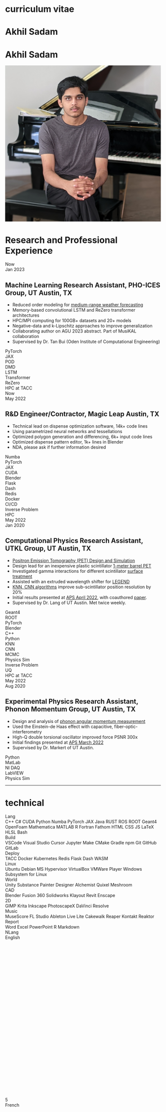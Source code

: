 <link rel="stylesheet" href="/static/css/phogroup.css">
<link rel="stylesheet" href="/static/css/layout-poster.css">
<link rel="stylesheet" href="/static/css/shubun.css">
<link rel="stylesheet" href="https://cdnjs.cloudflare.com/ajax/libs/font-awesome/4.7.0/css/font-awesome.min.css">

<div>
    <div class="fullscreen z-2-back">
        <div class="visor">
            <div class="sc-art-row">
                <div class="sc-art"></div>
                <div class="blackout"></div>
            </div>
        </div> 
    </div>
    <div class="cv">
        <div class="poster-row main-row" markdown="1">
            <div class="poster-column" markdown="1">
                
<div id="optional" markdown="1">

<h1 class="huge" style="width: 100%;">curriculum vitae</h1>

</div>

<div id="resume" markdown="1">

<h1 class="huge hide" style="width: 100%;">Akhil Sadam</h1>
<h1 class="huge titles">Akhil Sadam</h1>
<img class="profile" src="/static/img/auth.jpg"></img>
</div>


<div class="poster-section poster-scols avoid-break rtl-section rxp-section" markdown="1">

<div id="rxp-title" markdown="1">

# Research and Professional Experience

</div>
<div class="rxp_0" id="rxp" markdown="1">      
    <div class="cv_left" markdown="1">
        <div class="date_two" id="date">
            Now
        </div>
        <div class="date_one" id="date">
            Jan 2023
        </div>
    </div>
    <div class="cv_right" markdown="1">

## Machine Learning Research Assistant, PHO-ICES Group, UT Austin, TX
 - Reduced order modeling for [medium-range weather forecasting](https://akhilsadam.github.io/#/projects/pho-ices/weather-forecast)
 - Memory-based convolutional LSTM and ReZero transformer architectures
 - HPC/MPI computing for 100GB+ datasets and 20+ models
 - Negative-data and k-Lipschitz approaches to improve generalization
 - Collaborating author on AGU 2023 abstract. Part of MusiKAL collaboration
- Supervised by Dr. Tan Bui (Oden Institute of Computational Engineering)

<div id="item">
 <div class="items">PyTorch</div>
 <div class="items">JAX</div>
 <div class="items">POD</div>
 <div class="items">DMD</div>
 <div class="items">LSTM</div>
 <div class="items">Transformer</div>
 <div class="items">ReZero</div>
 <div class="items">HPC at TACC</div>
</div>

</div>
</div>
<div class="rxp_1" id="rxp" markdown="1">      
    <div class="cv_left" markdown="1">
        <div class="date_two" id="date">
            Now
        </div>
        <div class="date_one" id="date">
            May 2022
        </div>
    </div>
    <div class="cv_right" markdown="1">


## R&D Engineer/Contractor, Magic Leap Austin, TX
 - Technical lead on dispense optimization software, 14k+ code lines
 - Using parametrized neural networks and tessellations
 - Optimized polygon generation and differencing, 6k+ input code lines
 - Optimized dispense pattern editor, 1k+ lines in Blender
 - NDA, please ask if further information desired

<div id="item">
<div class="items">Numba</div>
<div class="items">PyTorch</div>
<div class="items">JAX</div>
<div class="items">CUDA</div>
<div class="items">Blender</div>
<div class="items">Flask</div>
<div class="items">Dash</div>
<div class="items">Redis</div>
<div class="items">Docker</div>
<div class="items">CI/CD</div>
<div class="items">Inverse Problem</div>
 <div class="items">HPC</div>
</div>

 </div>
 </div>
<div class="rxp_2" id="rxp" markdown="1">      
    <div class="cv_left" markdown="1">
        <div class="date_two" id="date">
            May 2022
        </div>
        <div class="date_one" id="date">
            Jan 2020
        </div>
    </div>
    <div class="cv_right" markdown="1">


## Computational Physics Research Assistant, UTKL Group, UT Austin, TX
 - [Positron Emission Tomography (PET) Design and Simulation](https://physicsworld.com/a/in-beam-pet-provides-the-first-glimpse-of-a-proton-flash-beam/)
 - Design lead for an inexpensive plastic scintillator [1-meter barrel PET](https://akhilsadam.github.io/#/projects/lang-tomography/index)
 - Investigated gamma interactions for different scintillator [surface treatment](https://akhilsadam.github.io/PlasticPET-graphicx/)
 - Assisted with an extruded wavelength shifter for [LEGEND](https://legend-exp.org/)
 -  [KNN, CNN algorithms](https://github.com/akhilsadam/PlasticPET-ANLY/tree/master) improve sub-scintillator position resolution by 20%
 - Initial results presented at [APS April 2022](https://meetings.aps.org/Meeting/APR22/Session/D08.5), with coauthored [paper](https://lirias.kuleuven.be/retrieve/675106).
 - Supervised by Dr. Lang of UT Austin. Met twice weekly.

 <!-- (https://github.com/akhilsadam/Geant4-PET/tree/master) -->

<div id="item">
<div class="items">Geant4</div>
<div class="items">ROOT</div>
<div class="items">PyTorch</div>
<div class="items">Blender</div>
<div class="items">C++</div>
<div class="items">Python</div>
<div class="items">KNN</div>
<div class="items">CNN</div>
<div class="items">MCMC</div>
<div class="items">Physics Sim</div>
<div class="items">Inverse Problem</div>
<div class="items">UQ</div>
<div class="items">HPC at TACC</div>
</div>

 </div>
 </div>
 <div class="rxp_3" id="rxp" markdown="1">      
    <div class="cv_left" markdown="1">
        <div class="date_two" id="date">
            May 2022
        </div>
        <div class="date_one" id="date">
            Aug 2020
        </div>
    </div>
    <div class="cv_right" markdown="1">

## Experimental Physics Research Assistant, Phonon Momentum Group, UT Austin, TX
 - Design and analysis of [phonon angular momentum measurement](https://akhilsadam.github.io/#/projects/markert-superconductivty/phonon-momentum)
 - Used the Einstein-de Haas effect with capacitive, fiber-optic-interferometry
 - High-Q double torsional oscillator improved force PSNR 300x
 - Initial findings presented at [APS March 2022](https://meetings.aps.org/Meeting/MAR22/Session/K31.1)
 - Supervised by Dr. Markert of UT Austin.

<div id="item">
<div class="items">Python</div>
<div class="items">MatLab</div>
<div class="items">NI DAQ</div>
<div class="items">LabVIEW</div>
<div class="items">Physics Sim</div>
</div>


</div>
</div>
</div>

---

<div class="poster-section poster-scols skill" markdown="1">

<!---this file is generated from skills.csv -->


# <i class="fa fa-tasks" aria-hidden="true"></i> technical


<div class="skill_Lang" id="skill" markdown="1">
<div class="skill_title" markdown="1">
Lang
</div>
<div class="skill_list" markdown="1">
<span>C++</span>
<span>C#</span>
<span>CUDA</span>
<span>Python</span>
<span>Numba</span>
<span>PyTorch</span>
<span>JAX</span>
<span>Java</span>
<span>RUST</span>
<span>ROS</span>
<span>ROOT</span>
<span>Geant4</span>
<span>OpenFoam</span>
<span>Mathematica</span>
<span>MATLAB</span>
<span>R</span>
<span>Fortran</span>
<span>Fathom</span>
<span>HTML</span>
<span>CSS</span>
<span>JS</span>
<span>LaTeX</span>
<span>HLSL</span>
<span>Bash</span>
</div>
</div>


<div class="skill_Build" id="skill" markdown="1">
<div class="skill_title" markdown="1">
Build
</div>
<div class="skill_list" markdown="1">
<span>VSCode</span>
<span>Visual Studio</span>
<span>Cursor</span>
<span>Jupyter</span>
<span>Make</span>
<span>CMake</span>
<span>Gradle</span>
<span>npm</span>
<span>Git</span>
<span>GitHub</span>
<span>GitLab</span>
</div>
</div>


<div class="skill_Deploy" id="skill" markdown="1">
<div class="skill_title" markdown="1">
Deploy
</div>
<div class="skill_list" markdown="1">
<span>TACC</span>
<span>Docker</span>
<span>Kubernetes</span>
<span>Redis</span>
<span>Flask</span>
<span>Dash</span>
<span>WASM</span>
</div>
</div>


<div class="skill_Linux" id="skill" markdown="1">
<div class="skill_title" markdown="1">
Linux
</div>
<div class="skill_list" markdown="1">
<span>Ubuntu</span>
<span>Debian</span>
<span>MS Hypervisor</span>
<span>VirtualBox</span>
<span>VMWare Player</span>
<span>Windows Subsystem for Linux</span>
</div>
</div>


<div class="skill_World" id="skill" markdown="1">
<div class="skill_title" markdown="1">
World
</div>
<div class="skill_list" markdown="1">
<span>Unity</span>
<span>Substance Painter</span>
<span>Designer</span>
<span>Alchemist</span>
<span>Quixel</span>
<span>Meshroom</span>
</div>
</div>


<div class="skill_CAD" id="skill" markdown="1">
<div class="skill_title" markdown="1">
CAD
</div>
<div class="skill_list" markdown="1">
<span>Blender</span>
<span>Fusion 360</span>
<span>Solidworks</span>
<span>Klayout</span>
<span>Revit</span>
<span>Enscape</span>
</div>
</div>


<div class="skill_2D" id="skill" markdown="1">
<div class="skill_title" markdown="1">
2D
</div>
<div class="skill_list" markdown="1">
<span>GIMP</span>
<span>Krita</span>
<span>Inkscape</span>
<span>PhotoscapeX</span>
<span>DaVinci Resolve</span>
</div>
</div>


<div class="skill_Music" id="skill" markdown="1">
<div class="skill_title" markdown="1">
Music
</div>
<div class="skill_list" markdown="1">
<span>MuseScore</span>
<span>FL Studio</span>
<span>Ableton Live Lite</span>
<span>Cakewalk</span>
<span>Reaper</span>
<span>Kontakt</span>
<span>Reaktor</span>
</div>
</div>


<div class="skill_Report" id="skill" markdown="1">
<div class="skill_title" markdown="1">
Report
</div>
<div class="skill_list" markdown="1">
<span>Word</span>
<span>Excel</span>
<span>PowerPoint</span>
<span>R Markdown</span>
</div>
</div>


<div class="skill_NLang" id="skill" markdown="1">
<div class="skill_title" markdown="1">
NLang
</div>
<div class="skill_list" markdown="1">
<span>English
<span class="radial-bar"><radial-progress-bar 
	role="progressbar"
	aria-label="Arbitrary progress meter"
	style="--progress: 0"
>
<div class="ring_ct" >
	<svg viewbox="0 0 100 100" class="image" style="stroke-dasharray:45 11.54;" >
			<circle class="ring track"></circle>
			<circle class="ring progress" pathLength="100"></circle>
	</svg>
</div>
<div class="label">5</div>
</radial-progress-bar>
</span>
</span>
<span>French
<span class="radial-bar"><radial-progress-bar 
	role="progressbar"
	aria-label="Arbitrary progress meter"
	style="--progress: 60"
>
<div class="ring_ct" >
	<svg viewbox="0 0 100 100" class="image" style="stroke-dasharray:45 11.54;" >
			<circle class="ring track"></circle>
			<circle class="ring progress" pathLength="100"></circle>
	</svg>
</div>
<div class="label">2</div>
</radial-progress-bar>
</span>
</span>
<span>Telugu (spoken)
<span class="radial-bar"><radial-progress-bar 
	role="progressbar"
	aria-label="Arbitrary progress meter"
	style="--progress: 0"
>
<div class="ring_ct" >
	<svg viewbox="0 0 100 100" class="image" style="stroke-dasharray:45 11.54;" >
			<circle class="ring track"></circle>
			<circle class="ring progress" pathLength="100"></circle>
	</svg>
</div>
<div class="label">5</div>
</radial-progress-bar>
</span>
</span>
</div>
</div>


<hr>

<div class="interests" markdown="1"> 

- Deep Learning MCMC Surrogates
- Inverse Problems and UQ
- Physics Simulations
- Procedural World / Game Dev
- Photogrammetry, CAD, and BIM
- Music Scoring and Production
- Natural Language Processing
- Classical Literature and VNs
- Piano

</div>


<div id="resume" markdown="1">

---

<div class="poster-section poster-scols avoid-break rtl-section xp-section" markdown="1">

<div id="xp-title" markdown="1">

# Teaching  

</div>
<div class="rxp_0" id="rxp" markdown="1">      
    <div class="cv_left" markdown="1">
        <div class="date_one" style="visibility:hidden;" id="date">     
            Spring 2019            
        </div>
        <div class="date_two" id="date">
            Fall 2019
        </div>
    </div>
    <div class="cv_right" markdown="1">



## Math and Physics Tutor

<div id="optional" markdown="1">

 - Tutored a student on the autism spectrum
 - Math and Physics homework, and PSAT/SAT math prep

</div>
</div>
</div>
<div class="rxp_1" id="rxp" markdown="1">      
    <div class="cv_left" markdown="1">
        <div class="date_one" id="date">
            Spring 2020
        </div>
        <div class="date_two" id="date">
            Fall 2018
        </div>
    </div>
    <div class="cv_right" markdown="1">

## <span id="optional">Pennsylvania Homeschoolers </span>AP Computer Science TA

<div id="optional" markdown="1">

 - Graded the Java homework of 3-7 students
 - Served as point-of-contact for the 3-7 student group
 - Helped with student questions
 - Worked one-on-one as a tutor if required

</div>
</div>
</div>
<div class="rxp_0" id="rxp" markdown="1">      
    <div class="cv_left" markdown="1">
        <div class="date_one" id="date">
            Spring 2019
        </div>
        <div class="date_two" id="date">
            Fall 2018
        </div>
    </div>
    <div class="cv_right" markdown="1">

## <span id="optional">Pennsylvania Homeschoolers </span>AP Physics I LA

<div id="optional" markdown="1">

 - Helped students with their assignments

 </div>
</div>
</div>
</div>

</div>
</div>

---

<div id="optional" markdown="1">

<!---this file is generated from citations.csv -->
 
<div class="poster-section poster-scols avoid-break pubs-section" markdown="1">

# Recent Publications


<div class="pub_0" id="pub" markdown="1">      
    <div class="cv_left_two">            
        <div class="pub_auth">
            A Sadam, C Layden, K Klein, W Matava, K Lang
        </div>
        <div class="pub_title">
            An Inexpensive Polyvinyltoulene Barrel PET Scanner Design
        </div>
    </div>
    <div class="cv_right_two">            
        <span class="pub_journal">
            APS April Meeting Abstracts
        </span>
        <span class="pub_year">
            2022
        </span>
    </div>  
</div>


<div class="pub_1" id="pub" markdown="1">      
    <div class="cv_left_two">            
        <div class="pub_auth">
            C Layden, K Klein, W Matava, A Sadam, F Abouzahr, M Proga, S Majewski...
        </div>
        <div class="pub_title">
            Design and modeling of a high resolution and high sensitivity PET brain scanner...
        </div>
    </div>
    <div class="cv_right_two">            
        <span class="pub_journal">
            Biomedical Physics & Engineering...
        </span>
        <span class="pub_year">
            2022
        </span>
    </div>  
</div>


<div class="pub_2" id="pub" markdown="1">      
    <div class="cv_left_two">            
        <div class="pub_auth">
            W Matava, K Klein, F Abouzahr, C Layden, A Sadam, J Cesar, S Park, T Do, V Koptelova...
        </div>
        <div class="pub_title">
            Cost-Effective Depth-Encoding Methods for Time-of-Flight PET Scanners
        </div>
    </div>
    <div class="cv_right_two">            
        <span class="pub_journal">
            APS April Meeting Abstracts
        </span>
        <span class="pub_year">
            2022
        </span>
    </div>  
</div>


<div class="pub_3" id="pub" markdown="1">      
    <div class="cv_left_two">            
        <div class="pub_auth">
            M Dwyer, D Shoemaker, A Sadam, J Markert
        </div>
        <div class="pub_title">
            Measurement of Phonon Angular Momentum via the Einstein-de Haas Effect,...
        </div>
    </div>
    <div class="cv_right_two">            
        <span class="pub_journal">
            APS March Meeting Abstracts
        </span>
        <span class="pub_year">
            2022
        </span>
    </div>  
</div>


<div class="pub_4" id="pub" markdown="1">      
    <div class="cv_left_two">            
        <div class="pub_auth">
            K Klein, W Matava, C Layden, A Sadam, K Lang, M Proga, S Tavernier
        </div>
        <div class="pub_title">
            Time-of-Flight PET for Proton Therapy (TPPT)
        </div>
    </div>
    <div class="cv_right_two">            
        <span class="pub_journal">
            APS April Meeting Abstracts
        </span>
        <span class="pub_year">
            2022
        </span>
    </div>  
</div>


</div>


---

<div class="poster-section poster-scols avoid-break rtl-section xp-section" markdown="1">

<div id="xp-title" markdown="1">

# Teaching  

</div>
<div class="rxp_0" id="rxp" markdown="1">      
    <div class="cv_left" markdown="1">
        <div class="date_one" style="visibility:hidden;" id="date">     
            Spring 2019            
        </div>
        <div class="date_two" id="date">
            Fall 2019
        </div>
    </div>
    <div class="cv_right" markdown="1">



## Math and Physics Tutor

<div id="optional" markdown="1">

 - Tutored a student on the autism spectrum
 - Math and Physics homework, and PSAT/SAT math prep

</div>
</div>
</div>
<div class="rxp_1" id="rxp" markdown="1">      
    <div class="cv_left" markdown="1">
        <div class="date_one" id="date">
            Spring 2020
        </div>
        <div class="date_two" id="date">
            Fall 2018
        </div>
    </div>
    <div class="cv_right" markdown="1">

## <span id="optional">Pennsylvania Homeschoolers </span>AP Computer Science TA

<div id="optional" markdown="1">

 - Graded the Java homework of 3-7 students
 - Served as point-of-contact for the 3-7 student group
 - Helped with student questions
 - Worked one-on-one as a tutor if required

</div>
</div>
</div>
<div class="rxp_0" id="rxp" markdown="1">      
    <div class="cv_left" markdown="1">
        <div class="date_one" id="date">
            Spring 2019
        </div>
        <div class="date_two" id="date">
            Fall 2018
        </div>
    </div>
    <div class="cv_right" markdown="1">

## <span id="optional">Pennsylvania Homeschoolers </span>AP Physics I LA

<div id="optional" markdown="1">

 - Helped students with their assignments

 </div>
</div>
</div>
</div>

<div class="poster-section poster-scols avoid-break rtl-section rxp edu-section" markdown="1">

# Education

<div id="rxp" class="edu" markdown="1">

## Undergraduate in Computational Engineering at The University of Texas at Austin

<div class="accent ltab flex-row">
<span class="GPA">4.0</span>
<span class="date">
<span class="date_one dash_aft">Fall 2020</span>
<span class="date_two">Now</span>
</span>
</div>
<div id="optional" markdown="1">

 - Algebraic Structures I, Real Analysis I, Predictive Analytics
 - Intro. Machine Learning, Adv. Scientific Computation, Software Engineering and Design, Senior Design
 - Intro. Computational Fluid Dynamics, Comp. Methods for Structural Analysis, Low-Speed Aerodynamics
 - World Literature
 - Meet Your Biological Clock, Elements of Music 	

</div>
</div>
<div id="rxp" class="edu" markdown="1">

## Audit at The University of Texas at Austin

<div class="accent ltab flex-row">
<span class="GPA">4.0</span>
<span class="date">
<span class="date_one dash_aft">Aug 2018</span>
<span class="date_two">May 2019</span>
</span>
</div>

 - PHY336K Classical Dynamics
 - PHY373 Quantum Physics I
 - PHY355 Modern Physics	  

</div>
<div id="optional" markdown="1">
<div id="rxp" class="edu" markdown="1">

## Dual Credit: Austin Community College

<div class="accent ltab flex-row">
<span class="GPA">4.0</span>
<span class="date">
<span class="date_one dash_aft">Aug 2017</span>
<span class="date_two">May 2017</span>
</span>
</div>

 - Calculus 1/MATH 2413, Calculus 2/MATH 2414, Calculus 3/MATH 2415, Differential Equations/MATH 2420, 
 - Linear Algebra/MATH 2318, Discrete Math/MATH 2305
 - Eng. Physics 1/PHYS 2425, Statics/ENGR 2301, Dynamics/ENGR 2302
 - College Comp. I/ENGL 1301, College Comp. II/ENGL 1302, Macroeconomics/ECON 2301
 - French I/FREN 1411, French II/FREN 1412, French III/FREN 2311	  

</div>
<div id="rxp" class="edu" markdown="1">

## AP Courses with Exam

<div class="accent ltab flex-row">
<span class="GPA">4.0</span>
<span class="date">
<span class="date_one dash_aft">Aug 2017</span>
<span class="date_two">May 2020</span>
</span>
</div>

 - AP Biology, AP Calculus BC, AP Computer Science, AP Physics C Mech, AP Physics C E&M, AP Statistics, AP Chemistry	 		

</div>
</div>
</div>
</div>

</div>

<div id="resume" markdown="1">

<div class="poster-section poster-scols avoid-break rtl-section rxp edu-section" markdown="1">

# Education

<div id="rxp" class="edu" markdown="1">

## Undergraduate in Computational Engineering at The University of Texas at Austin

<div class="accent ltab flex-row">
<span class="GPA">4.0</span>
<span class="date">
<span class="date_one dash_aft">Fall 2020</span>
<span class="date_two">Now</span>
</span>
</div>
<div id="optional" markdown="1">

 - Algebraic Structures I, Real Analysis I, Predictive Analytics
 - Intro. Machine Learning, Adv. Scientific Computation, Software Engineering and Design, Senior Design
 - Intro. Computational Fluid Dynamics, Comp. Methods for Structural Analysis, Low-Speed Aerodynamics
 - World Literature
 - Meet Your Biological Clock, Elements of Music 	

</div>
</div>
<div id="rxp" class="edu" markdown="1">

## Audit at The University of Texas at Austin

<div class="accent ltab flex-row">
<span class="GPA">4.0</span>
<span class="date">
<span class="date_one dash_aft">Aug 2018</span>
<span class="date_two">May 2019</span>
</span>
</div>

 - PHY336K Classical Dynamics
 - PHY373 Quantum Physics I
 - PHY355 Modern Physics	  

</div>
<div id="optional" markdown="1">
<div id="rxp" class="edu" markdown="1">

## Dual Credit: Austin Community College

<div class="accent ltab flex-row">
<span class="GPA">4.0</span>
<span class="date">
<span class="date_one dash_aft">Aug 2017</span>
<span class="date_two">May 2017</span>
</span>
</div>

 - Calculus 1/MATH 2413, Calculus 2/MATH 2414, Calculus 3/MATH 2415, Differential Equations/MATH 2420, 
 - Linear Algebra/MATH 2318, Discrete Math/MATH 2305
 - Eng. Physics 1/PHYS 2425, Statics/ENGR 2301, Dynamics/ENGR 2302
 - College Comp. I/ENGL 1301, College Comp. II/ENGL 1302, Macroeconomics/ECON 2301
 - French I/FREN 1411, French II/FREN 1412, French III/FREN 2311	  

</div>
<div id="rxp" class="edu" markdown="1">

## AP Courses with Exam

<div class="accent ltab flex-row">
<span class="GPA">4.0</span>
<span class="date">
<span class="date_one dash_aft">Aug 2017</span>
<span class="date_two">May 2020</span>
</span>
</div>

 - AP Biology, AP Calculus BC, AP Computer Science, AP Physics C Mech, AP Physics C E&M, AP Statistics, AP Chemistry	 		

</div>
</div>
</div>
</div>

<!---this file is generated from citations.csv -->
 
<div class="poster-section poster-scols avoid-break pubs-section" markdown="1">

# Recent Publications


<div class="pub_0" id="pub" markdown="1">      
    <div class="cv_left_two">            
        <div class="pub_auth">
            A Sadam, C Layden, K Klein, W Matava, K Lang
        </div>
        <div class="pub_title">
            An Inexpensive Polyvinyltoulene Barrel PET Scanner Design
        </div>
    </div>
    <div class="cv_right_two">            
        <span class="pub_journal">
            APS April Meeting Abstracts
        </span>
        <span class="pub_year">
            2022
        </span>
    </div>  
</div>


<div class="pub_1" id="pub" markdown="1">      
    <div class="cv_left_two">            
        <div class="pub_auth">
            C Layden, K Klein, W Matava, A Sadam, F Abouzahr, M Proga, S Majewski...
        </div>
        <div class="pub_title">
            Design and modeling of a high resolution and high sensitivity PET brain scanner...
        </div>
    </div>
    <div class="cv_right_two">            
        <span class="pub_journal">
            Biomedical Physics & Engineering...
        </span>
        <span class="pub_year">
            2022
        </span>
    </div>  
</div>


<div class="pub_2" id="pub" markdown="1">      
    <div class="cv_left_two">            
        <div class="pub_auth">
            W Matava, K Klein, F Abouzahr, C Layden, A Sadam, J Cesar, S Park, T Do, V Koptelova...
        </div>
        <div class="pub_title">
            Cost-Effective Depth-Encoding Methods for Time-of-Flight PET Scanners
        </div>
    </div>
    <div class="cv_right_two">            
        <span class="pub_journal">
            APS April Meeting Abstracts
        </span>
        <span class="pub_year">
            2022
        </span>
    </div>  
</div>


<div class="pub_3" id="pub" markdown="1">      
    <div class="cv_left_two">            
        <div class="pub_auth">
            M Dwyer, D Shoemaker, A Sadam, J Markert
        </div>
        <div class="pub_title">
            Measurement of Phonon Angular Momentum via the Einstein-de Haas Effect,...
        </div>
    </div>
    <div class="cv_right_two">            
        <span class="pub_journal">
            APS March Meeting Abstracts
        </span>
        <span class="pub_year">
            2022
        </span>
    </div>  
</div>


<div class="pub_4" id="pub" markdown="1">      
    <div class="cv_left_two">            
        <div class="pub_auth">
            K Klein, W Matava, C Layden, A Sadam, K Lang, M Proga, S Tavernier
        </div>
        <div class="pub_title">
            Time-of-Flight PET for Proton Therapy (TPPT)
        </div>
    </div>
    <div class="cv_right_two">            
        <span class="pub_journal">
            APS April Meeting Abstracts
        </span>
        <span class="pub_year">
            2022
        </span>
    </div>  
</div>


</div>


</div>

<div class="flex-row" markdown="1">

<!---this file is generated from honors.csv -->

<div class="poster-section poster-scols avoid-break hon-section" markdown="1">


| Honors | Date | Rank | Topic /  Notes |
|--------|------|------|-------|
Oden Institute Moncrief Intern|Sum 2023||Comp. Engr. And Science.|
UT Austin Bennett Competition|Fall 2020|4|Calculus|
OPhO (Online Physics Olympiad)|Sum 2020|17/340|2-person team, international|
USAPhO (USA Physics Olympiad)|Spr 2020, 19|Qual, Bronze|USAPhO 2020 not held|
USNCO (USA Chemistry Olympiad)|Spr 2020, 19|Semi, Semi||
AAPT Physics Bowl|Spr 2018|2 (Region)|Am. Assoc. Physics Teach.|
AIME|Spr 2016, 18|Qual, Qual|Am. Invite. Math. Exam|
President's Honor Roll (ACC)|Fall 2016 - Spr 2020||Austin Community College|
AMATYC SML (ACC Math)|F/S 19, S18, F/S17, F16|1,1,3,1,2,2|Am. Assoc. of 2Y Colleges|
University of Houston Math & Science|Fall 2018, 18, 17|1,1,2|Physics, Calculus, Calculus|
<div id="optional" markdown="1">



| Honors | Date | Rank | Topic /  Notes |
|--------|------|------|-------|
MIT BWSI: Autonomous Air Race|Sum 2018|3||
AP Scholar|Spr 2019|Distinction & Honors||
Texas Regional Science Bowl|S19, 18, 17, 16, 15|3, 5/6, top quartile|Team|
Texas State Science Olympiad|Spr 2018, 17|[3,4,5,6], [2,4]|Remote Sensing, Thermo, Optics, Hovercraft, Optics, Hovercraft|
ABRSM Theory Grade 3 Certification|Fall 2018|Distinction||
ADMTA|Fall 2018,17|Superior|Jazz-Pop-Rock, Baroque|
artbyFORM|Fall 2022|V7|community|
</div>

</div>


<div class="flex-col" markdown="1">

<div class="poster-section poster-scols reach-section" markdown="1">

# Additional Experience

<div class="rxp_4" id="rxp" markdown="1">      
    <div class="cv_left" markdown="1">
        <div class="date_one" id="date">
            Jan 2024
        </div>
        <div class="date_two" id="date">
            Jan 2022
        </div>
    </div>
    <div class="cv_right" markdown="1">

## Wilderness First Responder

<div id="optional" markdown="1">

 - Competency in conducting a thorough physical exam, obtaining a patient history, assessing vital signs, providing emergency care in the wilderness, and making crucial evacuation decisions. 
 - Experience in: Patient Assessment System, Documentation, Medical Legal, CPR, Spinal Cord Injuries, Long-term Patient Care, Chest Injuries, Shock, Head Injuries, Wilderness Wound Management, Athletic Injuries, Fracture Management and Traction Splinting, Dislocations, Cold Injuries, Heat Illness, Heat Illness, Altitude Illness, Cardiac, Respiratory and Neurological Emergencies, Abdominal Emergencies, Mental Health Emergencies, Bites, Stings and Poisoning, Allergies and Anaphylaxis, Diabetes , Search and Rescue, Leadership, Teamwork, and  Communication, Communicable Disease, Lightning, Submersion, Urinary and Reproductive System Issues, Medical Decision Making, Common Wilderness Medical Problems, and Wilderness Drug and First Aid Kits.
 - Provider: Chris Froehly and Leon Hudson, NOLS

</div>

</div>
</div>

<div class="rxp_4" id="rxp" markdown="1">      
    <div class="cv_left" markdown="1">
        <div class="date_one" id="date">
            Aug 2018
        </div>
        <div class="date_two" id="date">
            May 2018
        </div>
    </div>
    <div class="cv_right" markdown="1">


## MIT BeaverWorks UAV

<div id="optional" markdown="1">

 - Worked as part of a 4-person software development team
 - Developed autonomy code in Python and OpenCV via ROS, for an Intel RTF drone
 - 40 hours per week, 4 weeks

</div>

<div id="item">
<div class="items">Python</div>
<div class="items">OpenCV</div>
<div class="items">ROS</div>
</div>

</div>
</div>

<div class="rxp_4" id="rxp" markdown="1">      
    <div class="cv_left" markdown="1">
        <div class="date_one" id="date">
            May 2018
        </div>
        <div class="date_two" id="date">
            Aug 2017
        </div>
    </div>
    <div class="cv_right" markdown="1">

## Austin Area (AAH) Bowl Committee

<div id="optional" markdown="1">

 - Communicated weekly with Science Bowl Coach
 - Conducted Bowl practices during weekly meetings
 - Determined members of A and B Teams (with Science Bowl Coach)
 - Determined captains of Bowl teams (with Science Bowl Coach)
 - Organized outside-meeting practices
 - Assisted with team registration
 - Ensured correct forms were collected for competitions

</div>
</div>
</div>
<div class="rxp_4" id="rxp" markdown="1">      
    <div class="cv_left" markdown="1">
        <div class="date_one" id="date">
            May 2018
        </div>
        <div class="date_two" id="date">
            Aug 2017
        </div>
    </div>
    <div class="cv_right" markdown="1">

## AAH Olympiad Committee 

<div id="optional" markdown="1">

 - Communicated weekly with Science Olympiad Coach
 - Organized Olympiad practice during weekly meetings
 - Arranged databases for team members to input their event preferences before major competitions
 - Determined members of A and B Teams (with Science Olympiad Coach)
 - Determined events for each team member (with Science Olympiad Coach)
 - Registered teams for invitationals, regional, and state competitions
 - Ensured correct forms were collected for competitions
 - Maintained and posted schedules for Olympiad competitions

</div>
</div>
</div>
</div>

<div class="poster-section poster-scols add-section" markdown="1">

# Additional Information  
Eligible to work in the U.S. with no restrictions.


</div>

</div>
</div>
</div>


<div class="link-row link-section">
<a href="https://akhilsadam.github.io">
<i class="fa fa-globe" aria-hidden="true"></i>
&nbsp;
akhilsadam.github.io
</a>
<a href="https://scholar.google.com/citations?user=6G9FVRgAAAAJ&hl=en">
<i class="fa fa-bars" aria-hidden="true"></i>
&nbsp;
publications
</a>
<a href="https://github.com/akhilsadam">
<i class="fa fa-github" aria-hidden="true"></i>
&nbsp;
akhilsadam
</a>
<a href="https://www.linkedin.com/in/akhil-sadam">
<i class="fa fa-linkedin" aria-hidden="true"></i>
&nbsp;
akhil-sadam
</a>
<a href="https://soundcloud.com/nighttimecherryblossoms">
<i class="fa fa-soundcloud" aria-hidden="true"></i>
&nbsp;
nighttime cherry blossoms
</a>
<a href="akhil.sadam@utexas.edu">
<i class="fa fa-envelope" aria-hidden="true"></i>
&nbsp;
akhil.sadam@utexas.edu
</a>
<a href="512-298-0307">
<i class="fa fa-exchange" aria-hidden="true"></i>
&nbsp;
512-298-0307
</a>
</div>


</div>
        </div>
    </div>
</div>